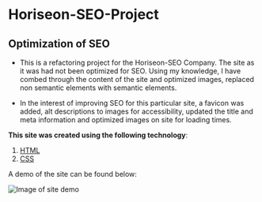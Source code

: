 # Horiseon-SEO-Project

## Optimization of SEO

- This is a refactoring project for the Horiseon-SEO Company. The site as it was had not been optimized for SEO. Using my knowledge, I have combed through the content of the site and optimized images, replaced non semantic elements with semantic elements.

- In the interest of improving SEO for this particular site, a favicon was added, alt descriptions to images for accessibility, updated the title and meta information and optimized images on site for loading times.

**This site was created using the following technology**:

1. [HTML](https://www.w3schools.com/html/)
2. [CSS](https://www.w3schools.com/css/)

A demo of the site can be found below:

![Image of site demo](./assets/images/sitedemoPNG.PNG)
